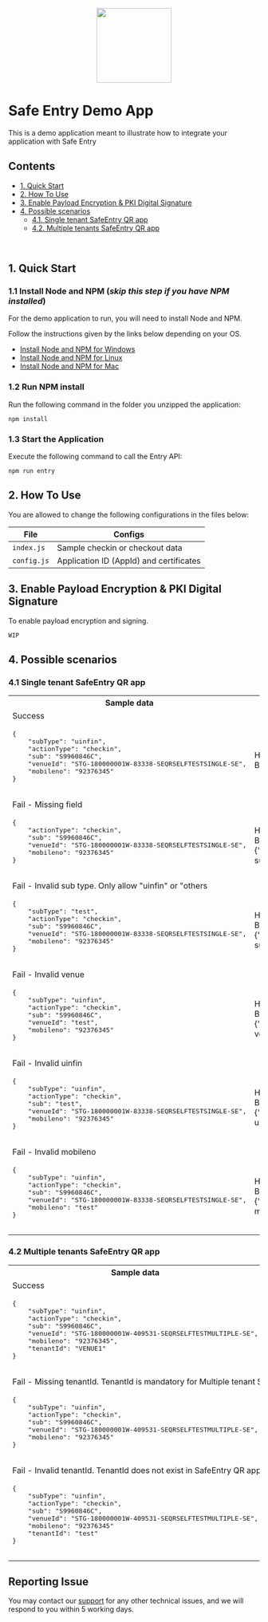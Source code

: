 <p align="center">
<a href="https://www.ndi-api.gov.sg/safeentry">
  <img width="150" src="https://www.ndi-api.gov.sg/assets/img/safe-entry/SafeEntry_logo_inline.png">
  </a>
</p>

# Safe Entry Demo App


This is a demo application meant to illustrate how to integrate your application with Safe Entry


## Contents

- [1. Quick Start](#quick-start)
- [2. How To Use](#how-to-use)
- [3. Enable Payload Encryption & PKI Digital Signature](#pki)
- [4. Possible scenarios](#possible-scenarios)
    - [4.1. Single tenant SafeEntry QR app](#possible-scenarios-single)
    - [4.2. Multiple tenants SafeEntry QR app](#possible-scenarios-multiple)

<br/>



## <a name="quick-start"></a>1. Quick Start

### 1.1 Install Node and NPM (_skip this step if you have NPM installed_)

For the demo application to run, you will need to install Node and NPM.

Follow the instructions given by the links below depending on your OS.

- [Install Node and NPM for Windows](http://blog.teamtreehouse.com/install-node-js-npm-windows)
- [Install Node and NPM for Linux](http://blog.teamtreehouse.com/install-node-js-npm-linux)
- [Install Node and NPM for Mac](http://blog.teamtreehouse.com/install-node-js-npm-mac)


### 1.2 Run NPM install

Run the following command in the folder you unzipped the application:

```
npm install
```

### 1.3 Start the Application

Execute the following command to call the Entry API:
```
npm run entry
```


## <a name="how-to-use"></a>2. How To Use

You are allowed to change the following configurations in the files below: 

| File |Configs|
|---|---|
|`index.js`| Sample checkin or checkout data |
|`config.js`| Application ID (AppId) and certificates|




## <a name="pki"></a>3. Enable Payload Encryption & PKI Digital Signature

To enable payload encryption and signing. 

`WIP`


## <a name="possible-scenarios"></a>4. Possible scenarios

### <a name="possible-scenarios-single"></a>4.1 Single tenant SafeEntry QR app

<table>
  <tr>
    <th>Sample data</th>   
    <th>Response (Body)</th>
  </tr>
  <tr>
    <td colspan="2">Success</td>
    </tr>
    <tr>
    <td><pre lang="json">
{
    "subType": "uinfin",
    "actionType": "checkin",
    "sub": "S9960846C",
    "venueId": "STG-180000001W-83338-SEQRSELFTESTSINGLE-SE",
    "mobileno": "92376345"
}
    </pre></td>
    <td>
    Http status code: 201</br>
    Body: < empty >
    </td>
  </tr>
  <tr>
    <td colspan="2">Fail - Missing field</td>
    </tr>
    <tr>
    <td><pre lang="json">
{
    "actionType": "checkin",
    "sub": "S9960846C",
    "venueId": "STG-180000001W-83338-SEQRSELFTESTSINGLE-SE",
    "mobileno": "92376345"
}
    </pre></td>  
    <td>
    Http status code: 400</br>
    Body: {"code":400,"message":"Missing subType"}
    </td>
  </tr>
  <tr>
    <td colspan="2">Fail - Invalid sub type. Only allow "uinfin" or "others</td>
    </tr>
    <tr>
    <td><pre lang="json">
{
    "subType": "test",
    "actionType": "checkin",
    "sub": "S9960846C",
    "venueId": "STG-180000001W-83338-SEQRSELFTESTSINGLE-SE",
    "mobileno": "92376345"
}
    </pre></td>  
    <td>
    Http status code: 400</br>
    Body: {"code":400,"message":"Invalid subType"}
    </td>
  </tr>
  <tr>
    <td colspan="2">Fail - Invalid venue</td>
    </tr>
    <tr>
    <td><pre lang="json">
{
    "subType": "uinfin",
    "actionType": "checkin",
    "sub": "S9960846C",
    "venueId": "test",
    "mobileno": "92376345"
}
    </pre></td>  
    <td>
    Http status code: 400</br>
    Body: {"code":400,"message":"Invalid venue"}
    </td>
  </tr>  
  <tr>
    <td colspan="2">Fail - Invalid uinfin</td>
    </tr>
    <tr>
    <td><pre lang="json">
{
    "subType": "uinfin",
    "actionType": "checkin",
    "sub": "test",
    "venueId": "STG-180000001W-83338-SEQRSELFTESTSINGLE-SE",
    "mobileno": "92376345"
}
    </pre></td>  
    <td>
    Http status code: 400</br>
    Body: {"code":400,"message":"Invalid uinfin"}
    </td>
  </tr>   
  <tr>
    <td colspan="2">Fail - Invalid mobileno</td>
    </tr>
    <tr>
    <td><pre lang="json">
{
    "subType": "uinfin",
    "actionType": "checkin",
    "sub": "S9960846C",
    "venueId": "STG-180000001W-83338-SEQRSELFTESTSINGLE-SE",
    "mobileno": "test"
}
    </pre></td>  
    <td>
    Http status code: 400</br>
    Body: {"code":400,"message":"Invalid mobileno"}
    </td>
  </tr>   
</table>



### <a name="possible-scenarios-multiple"></a>4.2 Multiple tenants SafeEntry QR app


<table>
  <tr>
    <th>Sample data</th>   
    <th>Response (Body)</th>
  </tr>
  <tr>
    <td colspan="2">Success</td>
    </tr>
    <tr>
    <td><pre lang="json">
{
    "subType": "uinfin",
    "actionType": "checkin",
    "sub": "S9960846C",
    "venueId": "STG-180000001W-409531-SEQRSELFTESTMULTIPLE-SE",
    "mobileno": "92376345",
    "tenantId": "VENUE1"
}
    </pre></td>
    <td>
    Http status code: 201</br>
    Body: < empty >
    </td>
  </tr>
  <tr>
    <td colspan="2">Fail - Missing tenantId. TenantId is mandatory for Multiple tenant SafeEntry QR app</td>
    </tr>
    <tr>
    <td><pre lang="json">
{
    "subType": "uinfin",
    "actionType": "checkin",
    "sub": "S9960846C",
    "venueId": "STG-180000001W-409531-SEQRSELFTESTMULTIPLE-SE",
    "mobileno": "92376345"
}
    </pre></td>  
    <td>
    Http status code: 400</br>
    Body: {"code":400,"message":"Missing tenantId"}
    </td>
  </tr>   
  <tr>
    <td colspan="2">Fail - Invalid tenantId. TenantId does not exist in SafeEntry QR app</td>
    </tr>
    <tr>
    <td><pre lang="json">
{
    "subType": "uinfin",
    "actionType": "checkin",
    "sub": "S9960846C",
    "venueId": "STG-180000001W-409531-SEQRSELFTESTMULTIPLE-SE",
    "mobileno": "92376345"
    "tenantId": "test"
}
    </pre></td>  
    <td>
    Http status code: 400</br>
    Body: {"code":400,"message":"Invalid tenantId"}
    </td>
  </tr>     
</table>

## Reporting Issue

You may contact our [support](mailto:support@myinfo.gov.sg?subject=[SafeEntry]%20Sample%20App) for any other technical issues, and we will respond to you within 5 working days.
